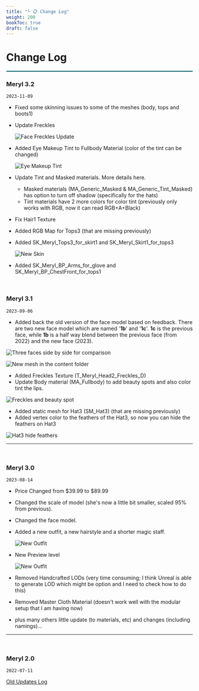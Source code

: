```yaml
---
title: "└ 📋 Change Log"
weight: 200
bookToc: true
draft: false
---
```


Change Log
===========

<hr style="border: 1px solid #44c0c9;">

### Meryl 3.2

`2023-11-09`

* Fixed some skinning issues to some of the meshes (body, tops and boots1)
* Update Freckles

  ![Face Freckles Update](../img/changelog/2023-11-08/freckles-update.webp)

* Added Eye Makeup Tint to Fullbody Material (color of the tint can be changed)

  ![Eye Makeup Tint](../img/changelog/2023-11-08/eye-makeup.webp)

* Update Tint and Masked materials. More details here.
  * Masked materials (MA_Generic_Masked & MA_Generic_Tint_Masked) has option to turn off shadow (specifically for the hats)
  * Tint materials have 2 more colors for color tint (previously only works with RGB, now it can read RGB+A+Black)
* Fix Hair1 Texture
* Added RGB Map for Tops3 (that are missing previously)
* Added SK_Meryl_Tops3_for_skirt1 and SK_Meryl_Skirt1_for_tops3
  
  ![New Skin](../img/changelog/2023-11-08/new-skin.png)

* Added SK_Meryl_BP_Arms_for_glove and SK_Meryl_BP_ChestFront_for_tops1

<br/>

### Meryl 3.1

`2023-09-06`

 * Added back the old version of the face model based on feedback. There are two new face model which are named '**1b**' and '**1c**'. **1c** is the previous face, while **1b** is a half way blend between the previous face (from 2022) and the new face (2023).
  
  ![Three faces side by side for comparison](../img/changelog/2023-09-06/three-faces.jpg)
  
  ![New mesh in the content folder](../img/changelog/2023-09-06/new-mesh-in-content.jpg)

 * Added Freckles Texture (T_Meryl_Head2_Freckles_D)
 * Update Body material (MA_Fullbody) to add beauty spots and also color tint the lips.

  ![Freckles and beauty spot](../img/changelog/2023-09-06/freckles-and-beauty-spot.jpg)

 * Added static mesh for Hat3 (SM_Hat3) (that are missing previously)
 * Added vertex color to the feathers of the Hat3, so now you can hide the feathers on Hat3

  ![Hat3 hide feathers](../img/changelog/2023-09-06/hat3-hide-feathers.jpg)

---

<br/>

### Meryl 3.0

`2023-08-14`

  * Price Changed from $39.99 to $89.99
  * Changed the scale of model (she's now a little bit smaller, scaled 95% from previous).
  * Changed the face model.
  * Added a new outfit, a new hairstyle and a shorter magic staff.

    ![New Outfit](../img/changelog/2023-08-14/new-outfit.jpg)

  * New Preview level

    ![New Outfit](../img/changelog/2023-08-14/new-preview-level.jpg)

  * Removed Handcrafted LODs (very time consuming; I think Unreal is able to generate LOD which might be option and I need to check how to do this)
  * Removed Master Cloth Material (doesn't work well with the modular setup that I am having now)
  * plus many others little update (to materials, etc) and changes (including namings)...

---

<br/>

### Meryl 2.0

`2022-07-11`

[Old Updates Log](https://unreal-meryl.readthedocs.io/en/latest/updates-log.html)
